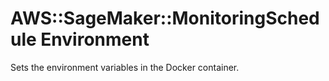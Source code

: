 # AWS::SageMaker::MonitoringSchedule Environment<a name="aws-properties-sagemaker-monitoringschedule-environment"></a>

Sets the environment variables in the Docker container\.